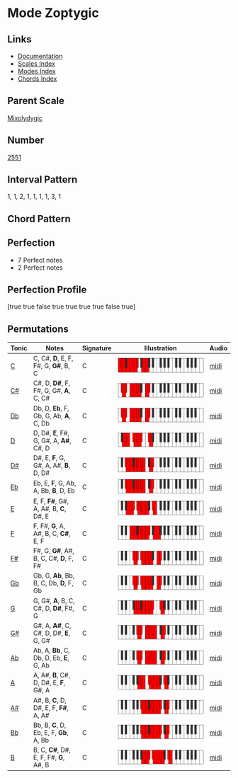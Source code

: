 # Mode Zoptygic

## Links

- [Documentation](index.md)
- [Scales Index](Scales.md)
- [Modes Index](Modes.md)
- [Chords Index](Chords.md)

## Parent Scale

[Mixolydygic](ScaleMixolydygic.md)

## Number

[2551](https://ianring.com/musictheory/scales/2551)

## Interval Pattern

1, 1, 2, 1, 1, 1, 1, 3, 1

## Chord Pattern



## Perfection

- 7 Perfect notes
- 2 Perfect notes

## Perfection Profile

[true true false true true true true false true]

## Permutations

| Tonic | Notes | Signature | Illustration | Audio |
|-------|-------|-----------|--------------|-------|
| [C](ModeCNaturalZoptygic.md) | C, C#, **D**, E, F, F#, G, **G#**, B, C | C | ![CNaturalZoptygic](ModeCNaturalZoptygic.png) | [midi](https://github.com/edipermadi/music/blob/main/docs/ModeCNaturalZoptygic.mid?raw=true) |
| [C#](ModeCSharpZoptygic.md) | C#, D, **D#**, F, F#, G, G#, **A**, C, C# | C | ![CSharpZoptygic](ModeCSharpZoptygic.png) | [midi](https://github.com/edipermadi/music/blob/main/docs/ModeCSharpZoptygic.mid?raw=true) |
| [Db](ModeDFlatZoptygic.md) | Db, D, **Eb**, F, Gb, G, Ab, **A**, C, Db | C | ![DFlatZoptygic](ModeDFlatZoptygic.png) | [midi](https://github.com/edipermadi/music/blob/main/docs/ModeDFlatZoptygic.mid?raw=true) |
| [D](ModeDNaturalZoptygic.md) | D, D#, **E**, F#, G, G#, A, **A#**, C#, D | C | ![DNaturalZoptygic](ModeDNaturalZoptygic.png) | [midi](https://github.com/edipermadi/music/blob/main/docs/ModeDNaturalZoptygic.mid?raw=true) |
| [D#](ModeDSharpZoptygic.md) | D#, E, **F**, G, G#, A, A#, **B**, D, D# | C | ![DSharpZoptygic](ModeDSharpZoptygic.png) | [midi](https://github.com/edipermadi/music/blob/main/docs/ModeDSharpZoptygic.mid?raw=true) |
| [Eb](ModeEFlatZoptygic.md) | Eb, E, **F**, G, Ab, A, Bb, **B**, D, Eb | C | ![EFlatZoptygic](ModeEFlatZoptygic.png) | [midi](https://github.com/edipermadi/music/blob/main/docs/ModeEFlatZoptygic.mid?raw=true) |
| [E](ModeENaturalZoptygic.md) | E, F, **F#**, G#, A, A#, B, **C**, D#, E | C | ![ENaturalZoptygic](ModeENaturalZoptygic.png) | [midi](https://github.com/edipermadi/music/blob/main/docs/ModeENaturalZoptygic.mid?raw=true) |
| [F](ModeFNaturalZoptygic.md) | F, F#, **G**, A, A#, B, C, **C#**, E, F | C | ![FNaturalZoptygic](ModeFNaturalZoptygic.png) | [midi](https://github.com/edipermadi/music/blob/main/docs/ModeFNaturalZoptygic.mid?raw=true) |
| [F#](ModeFSharpZoptygic.md) | F#, G, **G#**, A#, B, C, C#, **D**, F, F# | C | ![FSharpZoptygic](ModeFSharpZoptygic.png) | [midi](https://github.com/edipermadi/music/blob/main/docs/ModeFSharpZoptygic.mid?raw=true) |
| [Gb](ModeGFlatZoptygic.md) | Gb, G, **Ab**, Bb, B, C, Db, **D**, F, Gb | C | ![GFlatZoptygic](ModeGFlatZoptygic.png) | [midi](https://github.com/edipermadi/music/blob/main/docs/ModeGFlatZoptygic.mid?raw=true) |
| [G](ModeGNaturalZoptygic.md) | G, G#, **A**, B, C, C#, D, **D#**, F#, G | C | ![GNaturalZoptygic](ModeGNaturalZoptygic.png) | [midi](https://github.com/edipermadi/music/blob/main/docs/ModeGNaturalZoptygic.mid?raw=true) |
| [G#](ModeGSharpZoptygic.md) | G#, A, **A#**, C, C#, D, D#, **E**, G, G# | C | ![GSharpZoptygic](ModeGSharpZoptygic.png) | [midi](https://github.com/edipermadi/music/blob/main/docs/ModeGSharpZoptygic.mid?raw=true) |
| [Ab](ModeAFlatZoptygic.md) | Ab, A, **Bb**, C, Db, D, Eb, **E**, G, Ab | C | ![AFlatZoptygic](ModeAFlatZoptygic.png) | [midi](https://github.com/edipermadi/music/blob/main/docs/ModeAFlatZoptygic.mid?raw=true) |
| [A](ModeANaturalZoptygic.md) | A, A#, **B**, C#, D, D#, E, **F**, G#, A | C | ![ANaturalZoptygic](ModeANaturalZoptygic.png) | [midi](https://github.com/edipermadi/music/blob/main/docs/ModeANaturalZoptygic.mid?raw=true) |
| [A#](ModeASharpZoptygic.md) | A#, B, **C**, D, D#, E, F, **F#**, A, A# | C | ![ASharpZoptygic](ModeASharpZoptygic.png) | [midi](https://github.com/edipermadi/music/blob/main/docs/ModeASharpZoptygic.mid?raw=true) |
| [Bb](ModeBFlatZoptygic.md) | Bb, B, **C**, D, Eb, E, F, **Gb**, A, Bb | C | ![BFlatZoptygic](ModeBFlatZoptygic.png) | [midi](https://github.com/edipermadi/music/blob/main/docs/ModeBFlatZoptygic.mid?raw=true) |
| [B](ModeBNaturalZoptygic.md) | B, C, **C#**, D#, E, F, F#, **G**, A#, B | C | ![BNaturalZoptygic](ModeBNaturalZoptygic.png) | [midi](https://github.com/edipermadi/music/blob/main/docs/ModeBNaturalZoptygic.mid?raw=true) |
